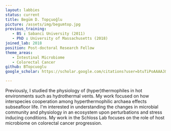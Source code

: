 ```yaml
---
layout: labbies
status: current
title: Begüm D. Topçuoğlu
picture: /assets/img/begumtop.jpg
previous_training:
   - BS : Sabanci University (2011)
   - PhD : University of Massachusetts (2018)
joined_lab: 2018
position: Post-doctoral Research Fellow
theme_areas:
   - Intestinal Microbiome
   - Colorectal Cancer
github: BTopcuoglu
google_scholar: https://scholar.google.com/citations?user=btuTiPoAAAAJ&hl=en&oi=ao

---
```

Previously, I studied the physiology of (hyper)thermophiles in hot environments such as hydrothermal vents. My work focused on how interspecies cooperation among hyperthermophilic archaea effects subseafloor life. I'm interested in understanding the changes in microbial community and physiology in an  ecosystem upon  perturbations  and  stress  inducing  conditions. My work in the Schloss Lab focuses on the role of host microbiome on colorectal cancer progression. 

